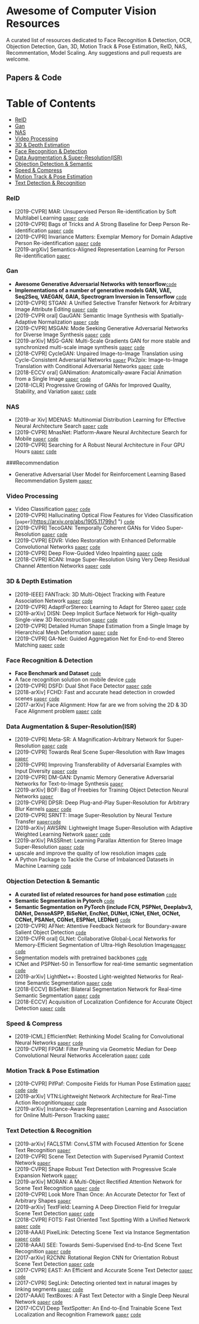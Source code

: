 
# Awesome of Computer Vision Resources

  A curated list of resources dedicated to Face Recognition & Detection, OCR, Objection Detection, Gan, 3D, Motion Track & Pose Estimation, ReID, NAS, Recommentation, Model Scaling. Any suggestions and pull requests are welcome.

## Papers & Code
Table of Contents
=================
 * [ReID](#reid)
 * [Gan](#gan)
 * [NAS](#nas)
 * [Video Processing](#video-processing)
 * [3D &amp; Depth Estimation](#3d--depth-estimation)
 * [Face Recognition &amp; Detection](#face-recognition--detection)
 * [Data Augmentation &amp; Super-Resolution(ISR)](#data-augmentation--super-resolutionisr)
 * [Objection Detection &amp; Semantic](#objection-detection--semantic)
 * [Speed &amp; Compress](#speed--compress)
 * [Motion Track &amp; Pose Estimation](#motion-track--pose-estimation)
 * [Text Detection &amp; Recognition](#text-detection--recognition)


### ReID
- [2019-CVPR] MAR: Unsupervised Person Re-identification by Soft Multilabel Learning [`paper`](https://arxiv.org/abs/1903.06325) [`code`](https://github.com/KovenYu/MAR)
- [2019-CVPR] Bags of Tricks and A Strong Baseline for Deep Person Re-identification [`paper`](https://arxiv.org/abs/1903.07071) [`code`](https://github.com/michuanhaohao/reid-strong-baseline)
- [2019-CVPR] Invariance Matters: Exemplar Memory for Domain Adaptive Person Re-identification [`paper`](https://arxiv.org/abs/1904.01990) [`code`](https://github.com/zhunzhong07/ECN)
- [2019-argXiv] Semantics-Aligned Representation Learning for Person Re-identification [`paper`](https://arxiv.org/abs/1905.13143)

### Gan 
- **Awesome Generative Adversarial Networks with tensorflow**[`code`](https://github.com/kozistr/Awesome-GANs)
- **Implementations of a number of generative models GAN, VAE, Seq2Seq, VAEGAN, GAIA, Spectrogram Inversion in Tensorflow** [`code`](https://github.com/timsainb/tensorflow2-generative-models)
- [2019-CVPR] STGAN: A Unified Selective Transfer Network for Arbitrary Image Attribute Editing [`paper`](https://arxiv.org/abs/1904.09709) [`code`](https://github.com/csmliu/STGAN)
- [2019-CVPR oral] GauGAN: Semantic Image Synthesis with Spatially-Adaptive Normalization [`paper`](https://arxiv.org/abs/1903.07291) [`code`](https://github.com/NVlabs/SPADE)
- [2019-CVPR] MSGAN: Mode Seeking Generative Adversarial Networks for Diverse Image Synthesis [`paper`](https://arxiv.org/abs/1903.05628) [`code`](https://github.com/HelenMao/MSGAN)
- [2019-arXiv] MSG-GAN: Multi-Scale Gradients GAN for more stable and synchronized multi-scale image synthesis [`paper`](https://arxiv.org/abs/1903.06048) [`code`](https://github.com/akanimax/BMSG-GAN)
- [2018-CVPR] CycleGAN: Unpaired Image-to-Image Translation using Cycle-Consistent Adversarial Networks [`paper`](https://arxiv.org/pdf/1703.10593.pdf) 
 Pix2pix: Image-to-Image Translation with Conditional Adversarial Networks [`paper`](https://arxiv.org/pdf/1611.07004.pdf) [`code`](https://github.com/junyanz/pytorch-CycleGAN-and-pix2pix)
- [2018-ECCV oral] GANimation: Anatomically-aware Facial Animation from a Single Image [`paper`](https://arxiv.org/abs/1807.09251) [`code`](https://github.com/albertpumarola/GANimation)
- [2018-ICLR] Progressive Growing of GANs for Improved Quality, Stability, and Variation [`paper`](https://research.nvidia.com/sites/default/files/pubs/2017-10_Progressive-Growing-of/karras2018iclr-paper.pdf) [`code`](https://github.com/tkarras/progressive_growing_of_gans#progressive-growing-of-gans-for-improved-quality-stability-and-variation-official-tensorflow-implementation-of-the-iclr-2018-paper)

### NAS 

- [2019-ar Xiv] MDENAS: Multinomial Distribution Learning for Effective Neural Architecture Search [`paper`](https://arxiv.org/abs/1905.07529) [`code`](https://github.com/tanglang96/MDENAS)
- [2019-CVPR] MnasNet: Platform-Aware Neural Architecture Search for Mobile [`paper`](https://arxiv.org/pdf/1807.11626.pdf) [`code`](https://github.com/tensorflow/tpu/tree/master/models/official/mnasnet)
- [2019-CVPR] Searching for A Robust Neural Architecture in Four GPU Hours [`paper`](http://https://github.com/D-X-Y/GDAS/blob/master/data/GDAS.pdf) [`code`](https://github.com/D-X-Y/GDAS)

###Recommendation
- Generative Adversarial User Model for Reinforcement Learning Based Recommendation System [`paper`](https://arxiv.org/pdf/1812.10613.pdf)

### Video Processing

- Video Classification [`paper`](https://arxiv.org/pdf/1703.10593.pdf) [`code`](https://github.com/HHTseng/video-classification)
- [2019-CVPR] Hallucinating Optical Flow Features for Video Classification [`paper`](https://arxiv.org/abs/1905.11799v1 ") [`code`](https://github.com/YongyiTang92/MoNet-Features)
- [2019-CVPR] TecoGAN: Temporally Coherent GANs for Video Super-Resolution [`paper`]( https://arxiv.org/pdf/1811.09393.pdf) [`code`](https://github.com/thunil/TecoGAN)
- [2019-CVPR] EDVR: Video Restoration with Enhanced Deformable Convolutional Networks [`paper`](https://arxiv.org/abs/1905.02716v) [`code`](https://github.com/xinntao/EDVR)
- [2019-CVPR] Deep Flow-Guided Video Inpainting [`paper`](https://arxiv.org/pdf/1905.02884.pdf) [`code`](https://nbei.github.io/video-inpainting.html)
- [2018-CVPR] RCAN: Image Super-Resolution Using Very Deep Residual Channel Attention Networks [`paper`](https://arxiv.org/abs/1807.02758) [`code`](https://github.com/yulunzhang/RCAN)

### 3D & Depth Estimation

- [2019-IEEE] FANTrack: 3D Multi-Object Tracking with Feature Association Network [`paper`](https://arxiv.org/abs/1905.02843) [`code`](https://git.uwaterloo.ca/wise-lab/fantrack)
- [2019-CVPR] AdaptForStereo: Learning to Adapt for Stereo [`paper`](https://arxiv.org/abs/1904.02957) [`code`](https://github.com/CVLAB-Unibo/Learning2AdaptForStereo)
- [2019-arXiv] DISN: Deep Implicit Surface Network for High-quality Single-view 3D Reconstruction [`paper`](https://arxiv.org/abs/1905.10711) [`code`](https://github.com/laughtervv/DISN)
- [2019-CVPR] Detailed Human Shape Estimation from a Single Image by Hierarchical Mesh Deformation [`paper`](https://arxiv.org/abs/1904.10506) [`code`](https://github.com/zhuhao-nju/hmd)
- [2019-CVPR] GA-Net: Guided Aggregation Net for End-to-end Stereo Matching [`paper`](https://arxiv.org/abs/1904.06587) [`code`](https://github.com/feihuzhang/GANet)
 
### Face Recognition & Detection

 - **Face Benchmark and Dataset** [`code`](https://github.com/becauseofAI/HelloFace)
 - A face recognition solution on mobile device [`code`](https://github.com/becauseofAI/MobileFace)
 - [2019-CVPR] DSFD: Dual Shot Face Detector [`paper`](https://arxiv.org/abs/1810.10220) [`code`](https://github.com/TencentYoutuResearch/FaceDetection-DSFD)
 - [2018-arXiv] FCHD: Fast and accurate head detection in crowded scenes [`paper`](https://arxiv.org/abs/1809.08766) [`code`](https://github.com/aditya-vora/FCHD-Fully-Convolutional-Head-Detector)
 - [2017-arXiv] Face Alignment: How far are we from solving the 2D & 3D Face Alignment problem [`paper`](https://arxiv.org/pdf/1703.07332.pdf) [`code`](https://github.com/1adrianb/face-alignment)
 
 

### Data Augmentation & Super-Resolution(ISR)
- [2019-CVPR] Meta-SR: A Magnification-Arbitrary Network for Super-Resolution [`paper`](https://arxiv.org/pdf/1903.00875.pdf) [`code`](https://github.com/XuecaiHu/Meta-SR-Pytorch)
- [2019-CVPR] Towards Real Scene Super-Resolution with Raw Images [`paper`](https://arxiv.org/abs/1905.12156) 
- [2019-CVPR] Improving Transferability of Adversarial Examples with Input Diversity [`paper`](https://arxiv.org/abs/1803.06978) [`code`](https://github.com/cihangxie/DI-2-FGSM)
- [2019-CVPR] DM-GAN: Dynamic Memory Generative Adversarial Networks for Text-to-Image Synthesis [`paper`](https://arxiv.org/abs/1904.01310) 
- [2019-arXiv] BOF: Bag of Freebies for Training Object Detection Neural Networks [`paper`](https://arxiv.org/pdf/1902.04103.pdf)
- [2019-CVPR] DPSR: Deep Plug-and-Play Super-Resolution for Arbitrary Blur Kernels [`paper`](https://arxiv.org/pdf/1903.12529.pdf) [`code`](https://github.com/cszn/DPSR)
- [2019-CVPR] SRNTT: Image Super-Resolution by Neural Texture Transfer [`paper`](http://web.eecs.utk.edu/~zzhang61/project_page/SRNTT/cvpr2019_final.pdf)[`code`](https://github.com/ZZUTK/SRNTT)
- [2019-arXiv] AWSRN: Lightweight Image Super-Resolution with Adaptive Weighted Learning Network [`paper`](https://arxiv.org/abs/1904.02358) [`code`](https://github.com/ChaofWang/AWSRN)
- [2019-arXiv] PASSRnet: Learning Parallax Attention for Stereo Image Super-Resolution [`paper`](https://arxiv.org/pdf/1903.05784.pdf) [`code`](https://github.com/LongguangWang/PASSRnet)
- upscale and improve the quality of low resolution images [`code`](https://github.com/idealo/image-super-resolution) 
- A Python Package to Tackle the Curse of Imbalanced Datasets in Machine Learning [`code`](https://github.com/scikit-learn-contrib/imbalanced-learn)
 
### Objection Detection & Semantic
- **A curated list of related resources for hand pose estimation** [`code`](https://github.com/xinghaochen/awesome-hand-pose-estimation)
- **Semantic Segmentation in Pytorch** [`code`](https://github.com/hszhao/semseg)
- **Semantic Segmentation on PyTorch (include FCN, PSPNet, Deeplabv3, DANet, DenseASPP, BiSeNet, EncNet, DUNet, ICNet, ENet, OCNet, CCNet, PSANet, CGNet, ESPNet, LEDNet)** [`code`](https://github.com/Tramac/awesome-semantic-segmentation-pytorch)
- [2019-CVPR] AFNet: Attentive Feedback Network for Boundary-aware Salient Object Detection [`code`](https://github.com/ArcherFMY/AFNet)
- [2019-CVPR oral] GLNet: Collaborative Global-Local Networks for Memory-Efficient Segmentation of Ultra-High Resolution Images[`paper`](https://arxiv.org/abs/1905.06368) [`code`](https://github.com/chenwydj/ultra_high_resolution_segmentation)
- Segmentation models with pretrained backbones [`code`](https://github.com/qubvel/segmentation_models)
- ICNet and PSPNet-50 in Tensorflow for real-time semantic segmentation [`code`](https://github.com/oandrienko/fast-semantic-segmentation)
- [2019-arXiv] LightNet++: Boosted Light-weighted Networks for Real-time Semantic Segmentation [`paper`](http://arxiv.org/abs/1605.02766) [`code`](https://github.com/ansleliu/LightNetPlusPlus)
- [2018-ECCV] BiSeNet: Bilateral Segmentation Network for Real-time Semantic Segmentation [`paper`](https://arxiv.org/abs/1808.00897v1) [`code`](https://github.com/GeorgeSeif/Semantic-Segmentation-Suite)
- [2018-ECCV] Acquisition of Localization Confidence for Accurate Object Detection [`paper`](https://arxiv.org/abs/1807.11590) [`code`](https://github.com/vacancy/PreciseRoIPooling)


### Speed & Compress
- [2019-ICML] EfficientNet: Rethinking Model Scaling for Convolutional Neural Networks [`paper`](https://arxiv.org/abs/1905.11946) [`code`](https://github.com/tensorflow/tpu/tree/master/models/official/efficientnet)
- [2019-CVPR] FPGM: Filter Pruning via Geometric Median for Deep Convolutional Neural Networks Acceleration [`paper`](https://arxiv.org/abs/1811.00250) [`code`](https://github.com/he-y/filter-pruning-geometric-median)
 
### Motion Track & Pose Estimation
- [2019-CVPR] PifPaf: Composite Fields for Human Pose Estimation [`paper`](https://arxiv.org/abs/1903.06593) [`code`](https://github.com/vita-epfl/openpifpaf) [`code`](https://github.com/Canjie-Luo/MORAN_v2)
- [2019-arXiv]  VTN:Lightweight Network Architecture for Real-Time Action Recognition[`paper`](https://arxiv.org/abs/1905.08711) [`code`](https://github.com/opencv/openvino_training_extensions/tree/develop/pytorch_toolkit/action_recognition)
- [2019-arXiv] Instance-Aware Representation Learning and Association for Online Multi-Person Tracking [`paper`](https://arxiv.org/abs/1905.12409)

### Text Detection & Recognition
- [2019-arXiv] FACLSTM: ConvLSTM with Focused Attention for Scene Text Recognition [`paper`](https://arxiv.org/abs/1904.09405)
- [2019-CVPR] Scene Text Detection with Supervised Pyramid Context Network [`paper`](https://arxiv.org/abs/1811.08605)
- [2019-CVPR] Shape Robust Text Detection with Progressive Scale Expansion Network [`paper`](https://arxiv.org/abs/1903.12473)
- [2019-arXiv] MORAN: A Multi-Object Rectified Attention Network for Scene Text Recognition [`paper`](https://arxiv.org/abs/1901.03003) [`code`](https://github.com/Canjie-Luo/MORAN_v2)
- [2019-CVPR] Look More Than Once: An Accurate Detector for Text of Arbitrary Shapes [`paper`](https://arxiv.org/abs/1904.06535)
- [2019-arXiv] TextField: Learning A Deep Direction Field for Irregular Scene Text Detection [`paper`](https://arxiv.org/abs/1812.01393) [`code`](https://github.com/YukangWang/TextField)
- [2018-CVPR] FOTS: Fast Oriented Text Spotting With a Unified Network [`paper`](http://openaccess.thecvf.com/content_cvpr_2018/html/Liu_FOTS_Fast_Oriented_CVPR_2018_paper.html) [`code`](https://github.com/Vipermdl/OCR_detection_IC15)
- [2018-AAAI] PixelLink: Detecting Scene Text via Instance Segmentation [`paper`](https://arxiv.org/abs/1801.01315) [`code`](https://github.com/ZJULearning/pixel_link)
- [2018-AAAI] SEE: Towards Semi-Supervised End-to-End Scene Text Recognition [`paper`](http://arxiv.org/abs/1712.05404) [`code`](https://github.com/Bartzi/see)
- [2017-arXiv] R2CNN: Rotational Region CNN for Orientation Robust Scene Text Detection [`paper`](https://arxiv.org/ftp/arxiv/papers/1706/1706.09579.pdf) [`code`](https://github.com/yangxue0827/R2CNN_FPN_Tensorflow)
- [2017-CVPR] EAST: An Efficient and Accurate Scene Text Detector [`paper`](https://arxiv.org/abs/1704.03155) [`code`](https://github.com/argman/EAST)
- [2017-CVPR] SegLink: Detecting oriented text in natural images by linking segments [`paper`](http://mc.eistar.net/UpLoadFiles/Papers/SegLink_CVPR17.pdf) [`code`](https://github.com/dengdan/seglink)
- [2017-AAAI] TextBoxes: A Fast Text Detector with a Single Deep Neural Network [`paper`](https://arxiv.org/abs/1611.06779) [`code`](https://github.com/MhLiao/TextBoxes)
- [2017-ICCV] Deep TextSpotter: An End-to-End Trainable Scene Text Localization and Recognition Framework [`paper`](http://openaccess.thecvf.com/content_ICCV_2017/papers/Busta_Deep_TextSpotter_An_ICCV_2017_paper.pdf) [`code`](https://github.com/MichalBusta/DeepTextSpotter)



